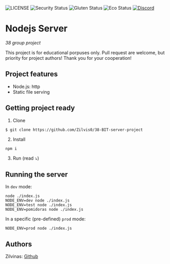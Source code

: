 ![LICENSE](https://img.shields.io/badge/license-MIT-blue.svg?style=flat-square)
![Security Status](https://img.shields.io/security-headers?label=Security&url=https%3A%2F%2Fgithub.com&style=flat-square)
![Gluten Status](https://img.shields.io/badge/Gluten-Free-green.svg)
![Eco Status](https://img.shields.io/badge/ECO-Friendly-green.svg)
[![Discord](https://discord.com/api/guilds/571393319201144843/widget.png)](https://discord.gg/dRwW4rw)

# Nodejs Server

_38 group project_

This project is for educational porpuses only. Pull request are welcome, but priority for project authors! Thank you for your cooperation!

## Project features

-   Node.js: http
-   Static file serving

## Getting project ready

1. Clone

```
$ git clone https://github.com/Zilvis0/38-BIT-server-project
```

2. Install

```
npm i
```

3. Run (read ⤵)

## Running the server

In `dev` mode:

```
node ./index.js
NODE_ENV=dev node ./index.js
NODE_ENV=test node ./index.js
NODE_ENV=pomidoras node ./index.js
```

In a specific (pre-defined) `prod` mode:

```
NODE_ENV=prod node ./index.js
```

## Authors

Zilvinas: [Github](https://github.com/Zilvis0)
